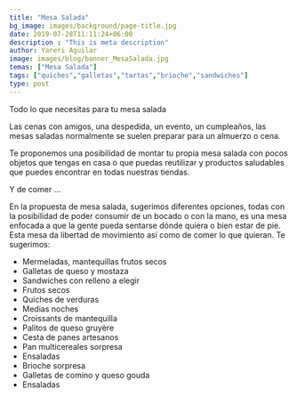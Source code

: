 ```yaml
---
title: "Mesa Salada"
bg_image: images/background/page-title.jpg
date: 2019-07-28T11:11:24+06:00
description : "This is meta description"
author: Yareri Aguilar
image: images/blog/banner_MesaSalada.jpg
temas: ["Mesa Salada"]
tags: ["quiches","galletas","tartas","brioche","sandwiches"]
type: post
---
```

Todo lo que necesitas para tu mesa salada

Las cenas con amigos, una despedida, un evento, un cumpleaños, las mesas saladas normalmente se suelen preparar para un almuerzo o cena.

Te proponemos una posibilidad de montar tu propia mesa salada con pocos objetos que tengas en casa o que puedas reutilizar y productos saludables que puedes encontrar en todas nuestras tiendas.

Y de comer …

En la propuesta de mesa salada, sugerimos diferentes opciones, todas con la posibilidad de poder consumir de un bocado o con la mano, es una mesa enfocada a que la gente pueda sentarse dónde quiera o bien estar de pie. Esta mesa da libertad de movimiento así como de comer lo que quieran. Te sugerimos:

- Mermeladas, mantequillas frutos secos
- Galletas de queso y mostaza
- Sandwiches con relleno a elegir
- Frutos secos
- Quiches de verduras
- Medias noches
- Croissants de mantequilla
- Palitos de queso gruyère
- Cesta de panes artesanos
- Pan multicereales sorpresa
- Ensaladas
- Brioche sorpresa
- Galletas de comino y queso gouda
- Ensaladas
